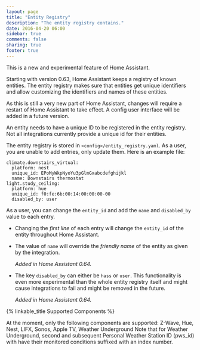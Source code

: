 ```yaml
---
layout: page
title: "Entity Registry"
description: "The entity registry contains."
date: 2016-04-20 06:00
sidebar: true
comments: false
sharing: true
footer: true
---
```


<p class='note'>
This is a new and experimental feature of Home Assistant.
</p>

Starting with version 0.63, Home Assistant keeps a registry of known entities.
The entity registry makes sure that entities get unique identifiers and allow
customizing the identifiers and names of these entities.

As this is still a very new part of Home Assistant, changes will require a
restart of Home Assistant to take effect. A config user interface will be added
in a future version.

<p class='note'>
An entity needs to have a unique ID to be registered in the entity registry.
Not all integrations currently provide a unique id for their entities.
</p>

The entity registry is stored in `<config>/entity_registry.yaml`. As a user,
you are unable to add entries, only update them. Here is an example file:

```
climate.downstairs_virtual:
  platform: nest
  unique_id: EPoMyWkpNyoYu3pGlmGxabcdefghijkl
  name: Downstairs thermostat
light.study_ceiling:
  platform: hue
  unique_id: f0:fe:6b:00:14:00:00:00-00
  disabled_by: user
```

As a user, you can change the `entity_id` and add the `name` and `disabled_by`
value to each entry.
 - Changing the _first line_ of each entry will change the `entity_id` of the entity throughout Home Assistant.

 - The value of `name` will override the _friendly name_ of the entity as given by the integration.

   _Added in Home Assistant 0.64._
 - The key `disabled_by` can either be `hass` or `user`. This functionality
   is even more experimental than the whole entity registry itself and might
   cause integrations to fail and might be removed in the future.

   _Added in Home Assistant 0.64._
   
{% linkable_title Supported Components %}
   
At the moment, only the following components are supported: Z-Wave, Hue, Nest, LIFX, Sonos, Apple TV, Weather Underground 
Note that for Weather Underground, second and subsequent Personal Weather Station ID (pws_id) with have their monitored conditions suffixed with an index number. 
